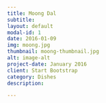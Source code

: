 ```yaml
---
title: Moong Dal
subtitle: 
layout: default
modal-id: 1
date: 2016-01-09
img: moong.jpg
thumbnail: moong-thumbnail.jpg
alt: image-alt
project-date: January 2016
client: Start Bootstrap
category: Dishes
description: 

---
```

